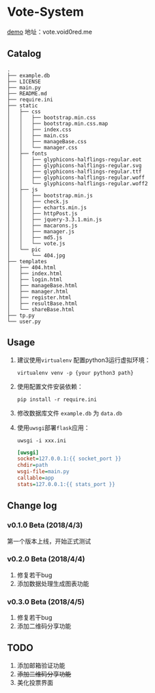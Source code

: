 # Vote-System

[demo](http://vote.void0red.me) 地址：vote.void0red.me

## Catalog

```
.
├── example.db
├── LICENSE
├── main.py
├── README.md
├── require.ini
├── static
│   ├── css
│   │   ├── bootstrap.min.css
│   │   ├── bootstrap.min.css.map
│   │   ├── index.css
│   │   ├── main.css
│   │   ├── manageBase.css
│   │   └── manager.css
│   ├── fonts
│   │   ├── glyphicons-halflings-regular.eot
│   │   ├── glyphicons-halflings-regular.svg
│   │   ├── glyphicons-halflings-regular.ttf
│   │   ├── glyphicons-halflings-regular.woff
│   │   └── glyphicons-halflings-regular.woff2
│   ├── js
│   │   ├── bootstrap.min.js
│   │   ├── check.js
│   │   ├── echarts.min.js
│   │   ├── httpPost.js
│   │   ├── jquery-3.3.1.min.js
│   │   ├── macarons.js
│   │   ├── manager.js
│   │   ├── md5.js
│   │   └── vote.js
│   └── pic
│       └── 404.jpg
├── templates
│   ├── 404.html
│   ├── index.html
│   ├── login.html
│   ├── manageBase.html
│   ├── manager.html
│   ├── register.html
│   ├── resultBase.html
│   └── shareBase.html
├── tp.py
└── user.py
```

## Usage

1. 建议使用`virtualenv` 配置python3运行虚拟环境：

   `virtualenv venv -p {your python3 path}`

2. 使用配置文件安装依赖：

   `pip install -r require.ini`

3. 修改数据库文件 `example.db` 为 `data.db`

4. 使用`uwsgi`部署`flask`应用：

   `uwsgi -i xxx.ini`

   ```ini
   [uwsgi]
   socket=127.0.0.1:{{ socket_port }}
   chdir=path
   wsgi-file=main.py
   callable=app
   stats=127.0.0.1:{{ stats_port }} 
   ```

##  Change log

### v0.1.0 Beta (2018/4/3)

第一个版本上线，开始正式测试

### v0.2.0 Beta (2018/4/4)

1. 修复若干bug
2. 添加数据处理生成图表功能

### v0.3.0 Beta (2018/4/5)

1. 修复若干bug
2. 添加二维码分享功能

## TODO

1. 添加邮箱验证功能
2. ~~添加二维码分享功能~~
3. 美化投票界面
